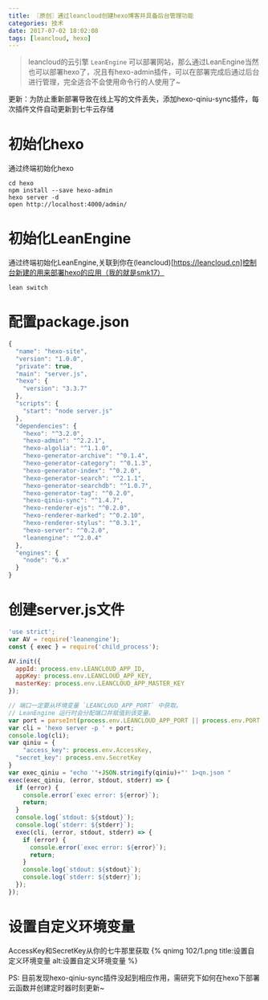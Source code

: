 ```yaml
---
title: 〖原创〗通过leancloud创建hexo博客并具备后台管理功能
categories: 技术
date: 2017-07-02 18:02:08
tags: [leancloud, hexo]
---
```

> leancloud的云引擎 `LeanEngine` 可以部署网站，那么通过LeanEngine当然也可以部署hexo了，况且有hexo-admin插件，可以在部署完成后通过后台进行管理，完全适合不会使用命令行的人使用了~


<!--more-->

更新：为防止重新部署导致在线上写的文件丢失，添加hexo-qiniu-sync插件，每次插件文件自动更新到七牛云存储

# 初始化hexo
通过终端初始化hexo
~~~ shell
cd hexo
npm install --save hexo-admin
hexo server -d
open http://localhost:4000/admin/
~~~

# 初始化LeanEngine
通过终端初始化LeanEngine,关联到你在(leancloud)[https://leancloud.cn]控制台新建的用来部署hexo的应用（我的就是smk17）
~~~ shell
lean switch
~~~

# 配置package.json
~~~ js
{
  "name": "hexo-site",
  "version": "1.0.0",
  "private": true,
  "main": "server.js",
  "hexo": {
    "version": "3.3.7"
  },
  "scripts": {
    "start": "node server.js"
  },
  "dependencies": {
    "hexo": "^3.2.0",
    "hexo-admin": "^2.2.1",
    "hexo-algolia": "^1.1.0",
    "hexo-generator-archive": "^0.1.4",
    "hexo-generator-category": "^0.1.3",
    "hexo-generator-index": "^0.2.0",
    "hexo-generator-search": "^2.1.1",
    "hexo-generator-searchdb": "^1.0.7",
    "hexo-generator-tag": "^0.2.0",
    "hexo-qiniu-sync": "^1.4.7",
    "hexo-renderer-ejs": "^0.2.0",
    "hexo-renderer-marked": "^0.2.10",
    "hexo-renderer-stylus": "^0.3.1",
    "hexo-server": "^0.2.0",
    "leanengine": "^2.0.4"
  },
  "engines": {
    "node": "6.x"
  }
}
~~~

# 创建server.js文件
~~~ js
'use strict';
var AV = require('leanengine');
const { exec } = require('child_process');

AV.init({
  appId: process.env.LEANCLOUD_APP_ID,
  appKey: process.env.LEANCLOUD_APP_KEY,
  masterKey: process.env.LEANCLOUD_APP_MASTER_KEY
});

// 端口一定要从环境变量 `LEANCLOUD_APP_PORT` 中获取。
// LeanEngine 运行时会分配端口并赋值到该变量。
var port = parseInt(process.env.LEANCLOUD_APP_PORT || process.env.PORT || 3000);
var cli = 'hexo server -p ' + port;
console.log(cli);
var qiniu = {
	"access_key": process.env.AccessKey,
  "secret_key": process.env.SecretKey
}
var exec_qiniu = "echo '"+JSON.stringify(qiniu)+"' 1>qn.json "
exec(exec_qiniu, (error, stdout, stderr) => {
  if (error) {
    console.error(`exec error: ${error}`);
    return;
  }
  console.log(`stdout: ${stdout}`);
  console.log(`stderr: ${stderr}`);
  exec(cli, (error, stdout, stderr) => {
    if (error) {
      console.error(`exec error: ${error}`);
      return;
    }
    console.log(`stdout: ${stdout}`);
    console.log(`stderr: ${stderr}`);
  });
});
~~~

# 设置自定义环境变量
AccessKey和SecretKey从你的七牛那里获取
{% qnimg 102/1.png title:设置自定义环境变量 alt:设置自定义环境变量 %}

PS: 目前发现hexo-qiniu-sync插件没起到相应作用，需研究下如何在hexo下部署云函数并创建定时器时刻更新~

